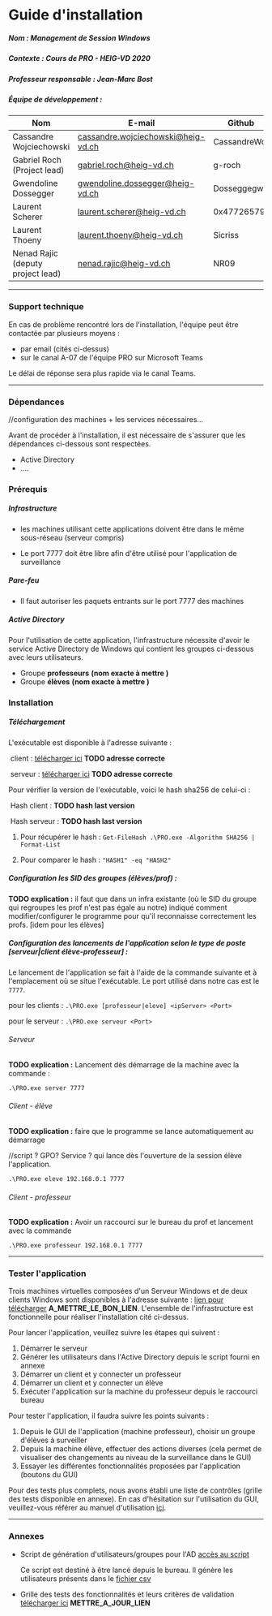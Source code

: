# Guide d'installation

##### Nom : Management de Session Windows

##### Contexte : Cours de PRO - HEIG-VD 2020

##### Professeur responsable : Jean-Marc Bost

##### Équipe de développement :

| Nom                               | E-mail                                                       | Github       |
| --------------------------------- | ------------------------------------------------------------ | ------------ |
| Cassandre Wojciechowski           | [cassandre.wojciechowski@heig-vd.ch](mailto:cassandre.wojciechowski@heig-vd.ch) | CassandreWoj |
| Gabriel Roch (Project lead)       | [gabriel.roch@heig-vd.ch](mailto:gabriel.roch@heig-vd.ch)    | g-roch       |
| Gwendoline Dossegger              | [gwendoline.dossegger@heig-vd.ch](mailto:gwendoline.dossegger@heig-vd.ch) | Dosseggegw1  |
| Laurent Scherer                   | [laurent.scherer@heig-vd.ch](mailto:laurent.scherer@heig-vd.ch) | 0x47726579   |
| Laurent Thoeny                    | [laurent.thoeny@heig-vd.ch](mailto:laurent.thoeny@heig-vd.ch) | Sicriss      |
| Nenad Rajic (deputy project lead) | [nenad.rajic@heig-vd.ch](mailto:nenad.rajic@heig-vd.ch)      | NR09         |

----

### Support technique

En cas de problème rencontré lors de l'installation, l'équipe peut être contactée par plusieurs moyens :

- par email (cités ci-dessus)
- sur le canal A-07 de l'équipe PRO sur Microsoft Teams

Le délai de réponse sera plus rapide via le canal Teams.

----

### Dépendances

//configuration des machines + les services nécessaires...

Avant de procéder à l'installation, il est nécessaire de s'assurer que les dépendances ci-dessous sont respectées.

* Active Directory
* ....



### Prérequis 

##### Infrastructure

- les machines utilisant cette applications doivent être dans le même sous-réseau (serveur compris)

- Le port 7777 doit être libre afin d'être utilisé pour l'application de surveillance

  

##### Pare-feu

- Il faut autoriser les paquets entrants sur le port 7777 des machines



##### Active Directory

Pour l'utilisation de cette application, l'infrastructure nécessite d'avoir le service Active Directory de Windows qui contient les groupes ci-dessous avec leurs utilisateurs.

- Groupe **professeurs** **(nom exacte à mettre )**
- Groupe **élèves** **(nom exacte à mettre )**



### Installation

##### Téléchargement

L'exécutable est disponible à l'adresse suivante :

​			client : [télécharger ici](lien_bla_bla) **TODO adresse correcte**

​			serveur : [télécharger ici](lien_bla_bla) **TODO adresse correcte**

Pour vérifier la version de l'exécutable, voici le hash sha256 de celui-ci : 

​			Hash client : **TODO hash last version**

​			Hash serveur : **TODO hash last version**

1) Pour récupérer le hash : ``Get-FileHash .\PRO.exe -Algorithm SHA256 | Format-List``

2) Pour comparer le hash : ``"HASH1" -eq "HASH2"``



##### Configuration les SID des groupes (élèves/prof) :

**TODO explication :**  il faut que dans un infra existante (où le SID du groupe qui regroupes les prof n'est pas égale au notre) indiqué comment modifier/configurer le programme pour qu'il reconnaisse correctement les profs. [idem pour les élèves]



##### Configuration des lancements de l'application selon le type de poste [serveur|client élève-professeur] : 

Le lancement de l'application se fait à l'aide de la commande suivante et à l'emplacement où se situe l'exécutable. Le port utilisé dans notre cas est le ``7777``.

pour les clients : ``.\PRO.exe [professeur|eleve] <ipServer> <Port>``

pour le serveur : ``.\PRO.exe serveur <Port>``



###### Serveur

**TODO explication :** Lancement dès démarrage de la machine avec la commande : 

``.\PRO.exe server 7777``



###### Client - élève

**TODO explication :** faire que le programme se lance automatiquement au démarrage

//script ? GPO? Service ? qui lance dès l'ouverture de la session élève l'application. 

``.\PRO.exe eleve 192.168.0.1 7777``



###### Client - professeur 

**TODO explication :** Avoir un raccourci sur le bureau du prof et lancement avec la commande 

 ``.\PRO.exe professeur 192.168.0.1 7777``



-----

### Tester l'application

Trois machines virtuelles composées d'un Serveur Windows et de deux clients Windows sont disponibles à l'adresse suivante : [lien pour télécharger]() **A_METTRE_LE_BON_LIEN**. L'ensemble de l'infrastructure est fonctionnelle pour réaliser l'installation cité ci-dessus. 



Pour lancer l'application, veuillez suivre les étapes qui suivent :

1. Démarrer le serveur
2. Générer les utilisateurs dans l'Active Directory depuis le script fourni en annexe
3. Démarrer un client et y connecter un professeur
4. Démarrer un client et y connecter un élève
5. Exécuter l'application sur la machine du professeur depuis le raccourci bureau



Pour tester l'application, il faudra suivre les points suivants : 

1. Depuis le GUI de l'application (machine professeur), choisir un groupe d'élèves à surveiller
2. Depuis la machine élève, effectuer des actions diverses (cela permet de visualiser des changements au niveau de la surveillance dans le GUI)
3. Essayer les différentes fonctionnalités proposées par l'application (boutons du GUI) 



Pour des tests plus complets, nous avons établi une liste de contrôles (grille des tests disponible en annexe). En cas d'hésitation sur l'utilisation du GUI, veuillez-vous référer au manuel d'utilisation [ici]( https://github.com/HEIGVD-PRO-A-07/HEIGVD-PRO-A-07-Documentation/tree/master/manuelUtilisation ).



-----

### Annexes

- Script de génération d'utilisateurs/groupes pour l'AD  [accès au script]( https://github.com/HEIGVD-PRO-A-07/HEIGVD-PRO-A-07-Documentation/blob/master/manuelInstallation/script_AD.ps) 

  Ce script est destiné à être lancé depuis le bureau. Il génère les utilisateurs présents dans le [fichier csv]()  
  
- Grille des tests des fonctionnalités et leurs critères de validation [télécharger ici]( https://github.com/HEIGVD-PRO-A-07/HEIGVD-PRO-A-07-Documentation/tree/master/rapport/RapportDeControle ) **METTRE_A_JOUR_LIEN**

